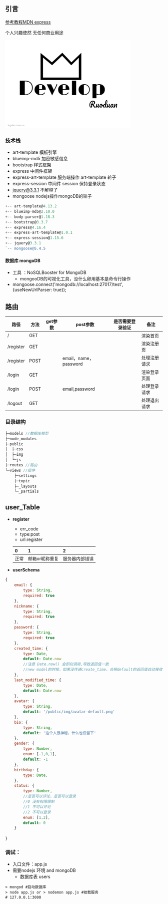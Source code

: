 ## 引言

[参考教程MDN express](<https://developer.mozilla.org/zh-CN/docs/Learn/Server-side/Express_Nodejs>)

个人兴趣使然 无任何商业用途

![logo](https://github.com/Chad97/Community/blob/master/public/img/logo3.png)

###  技术栈

- art-template 模板引擎
- blueimp-md5 加密敏感信息
- bootstrap 样式框架
- express 中间件框架
- express-art-template 服务端操作 art-template 轮子
- express-session 中间件 session 保持登录状态
- jquery@3.3.1 不解释了
- mongoose  nodejs操作mongoDB的轮子



```js
+-- art-template@4.13.2
+-- blueimp-md5@2.10.0
+-- body-parser@1.18.3
+-- bootstrap@3.3.7
+-- express@4.16.4
+-- express-art-template@1.0.1
+-- express-session@1.15.6
+-- jquery@3.3.1
`-- mongoose@5.4.5
```



#### 数据库 mongoDB

- 工具 ：NoSQLBooster for MongoDB 
  + mongooDB的可视化工具，没什么卵用基本是命令行操作
- mongoose.connect('mongodb://localhost:27017/test', {useNewUrlParser: true});

## 路由



| 路径      | 方法 | get参数 | post参数              | 是否需要登录验证 | 备注         |
| --------- | ---- | ------- | --------------------- | ---------------- | ------------ |
| /         | GET  |         |                       |                  | 渲染首页     |
| /register | GET  |         |                       |                  | 渲染注册页   |
| /register | POST |         | email，name，password |                  | 处理注册请求 |
| /login    | GET  |         |                       |                  | 渲染登录页面 |
| /login    | POST |         | email,password        |                  | 处理登录请求 |
| /logout   | GET  |         |                       |                  | 处理退出请求 |



### 目录结构

```js
├─models //数据库模型
├─node_modules 
├─public 
│  ├─css
│  ├─img
│  └─js
├─routes //路由
└─views //组件
    ├─settings
    ├─topic
    ├─_layouts
    └─_partials

```





## user_Table

- **register**

  + err_code
  + type:post
  + url:register

  | 0    | 1              | 2              |
  | ---- | :------------- | -------------- |
  | 正常 | 邮箱or昵称重复 | 服务器内部错误 |

  



-  **userSchema**

```js
{
    email: {
        type: String,
        required: true
    },
    nickname: {
        type: String,
        required: true
    },
    password: {
        type: String,
        required: true
    },
    created_time: {
        type: Date,
        default: Date.now
        //注意 Date.now() 会即刻调用,导致返回值一致
        //new model的时候，如果没传递create_time，会把default的返回值自动接收
    },
    last_modified_time: {
        type: Date,
        default: Date.now
    },
    avatar: {
        type: String,
        default: '/public/img/avatar-default.png'
    },
    bio: {
        type: String,
        default: '这个人很神秘，什么也没留下'
    },
    gender: {
        type: Number,
        enum: [-1,0,1],
        default: -1
    },
    birthday: {
        type: Date,
    },
    status: {
        type: Number,
        //是否可以评论，是否可以登录
        //0 没有权限限制
        //1 不可以评论
        //2 不可以登录
        enum: [1,2],
        default: 0
    }

}
```



### 调试：

- 入口文件：app.js
- 需要nodejs 环境 and mongoDB 
  + 数据库表 users

```shell
> mongod #启动数据库
> node app.js or > nodemon app.js #挂载服务
# 127.0.0.1:3000
```



